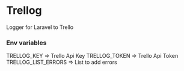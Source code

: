 # Trellog
Logger for Laravel to Trello

### Env variables
TRELLOG_KEY => Trello Api Key
TRELLOG_TOKEN => Trello Api Token
TRELLOG_LIST_ERRORS => List to add errors